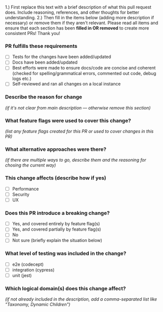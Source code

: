1.) First replace this text with a brief description of what this pull request does. Include reasoning, references, and other thoughts for better understanding.
2.) Then fill in the items below (adding more description if necessary) or remove them if they aren't relevant. 
Please read all items and ensure that each section has been **filled in OR removed** to create more consistent PRs! Thank you!

### PR fulfills these requirements
- [ ] Tests for the changes have been added/updated
- [ ] Docs have been added/updated
- [ ] Best efforts were made to ensure docs/code are concise and coherent (checked for spelling/grammatical errors, commented out code, debug logs etc.)
- [ ] Self-reviewed and ran all changes on a local instance

### Describe the reason for change
_(if it's not clear from main description — otherwise remove this section)_

### What feature flags were used to cover this change?
_(list any feature flags created for this PR or used to cover changes in this PR)_

### What alternative approaches were there?
_(if there are multiple ways to go, describe them and the reasoning for chosing the current way)_

### This change affects (describe how if yes)
- [ ] Performance
- [ ] Security
- [ ] UX

### Does this PR introduce a breaking change?
- [ ] Yes, and covered entirely by feature flag(s)
- [ ] Yes, and covered partially by feature flag(s)
- [ ] No
- [ ] Not sure (briefly explain the situation below)

### What level of testing was included in the change?
- [ ] e2e (codecept)
- [ ] integration (cypress)
- [ ] unit (jest)

### Which logical domain(s) does this change affect?
_(if not already included in the description, add a comma-separated list like "Taxonomy, Dynamic Children")_

